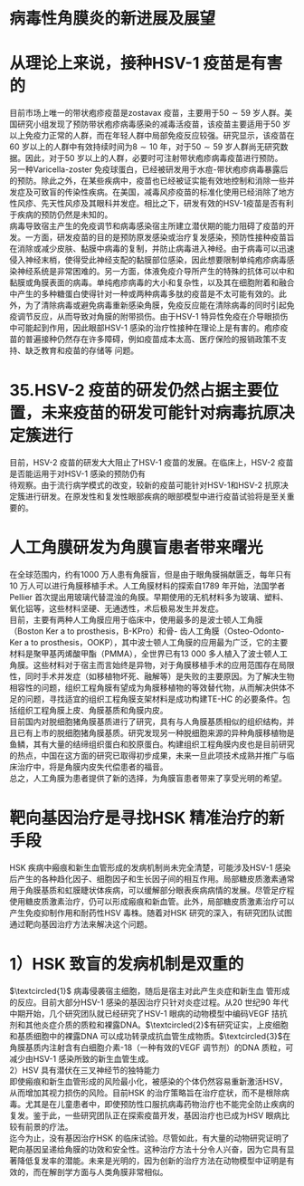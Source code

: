 # 病毒性角膜炎的新进展及展望  
#  从理论上来说，接种HSV-1 疫苗是有害的  
目前市场上唯一的带状疱疹疫苗是zostavax 疫苗，主要用于$50\sim59$ 岁人群。美国研究小组发现了预防带状疱疹病毒感染的减毒活疫苗，该疫苗主要适用于50 岁以上免疫力正常的人群，而在年轻人群中局部免疫反应较强。研究显示，该疫苗在60 岁以上的人群中有效持续时间为$8\sim10$ 年，对于$50\sim59$ 岁人群尚无研究数据。因此，对于50 岁以上的人群，必要时可注射带状疱疹病毒疫苗进行预防。  
另一种Varicella-zoster 免疫球蛋白，已经被研发用于水痘-带状疱疹病毒暴露后的预防。除此之外，在某些疾病中，疫苗也已经被证实能有效地控制和消除一些并发症及可致盲的传染性疾病。在美国，减毒风疹疫苗的标准化使用已经消除了地方性风疹、先天性风疹及其眼科并发症。相比之下，研发有效的HSV-1疫苗是否有利于疾病的预防仍然是未知的。  
病毒导致宿主产生的免疫调节和病毒感染宿主所建立潜伏期的能力阻碍了疫苗的开发。一方面，研发疫苗的目的是预防原发感染或治疗复发感染，预防性接种疫苗旨在消除或减少皮肤、黏膜中病毒的复制，并防止病毒进入神经。由于病毒可以迅速侵入神经末梢，使得受此神经支配的黏膜部位感染，因此想要限制单纯疱疹病毒感染神经系统是非常困难的。另一方面，体液免疫介导所产生的特殊的抗体可以中和黏膜或角膜表面的病毒。单纯疱疹病毒的大小和复杂性，以及其在细胞附着和融合中产生的多种糖蛋白使得针对一种或两种病毒多肽的疫苗是不太可能有效的。此外，为了清除病毒或避免病毒重新感染角膜，免疫反应能在清除病毒的同时引起免疫调节反应，从而导致对角膜的附带损伤。由于HSV-1 特异性免疫在介导眼损伤中可能起到作用，因此眼部HSV-1 感染的治疗性接种在理论上是有害的。疱疹疫苗的普遍接种仍然存在许多障碍，例如疫苗成本太高、医疗保险的报销政策不支持、缺乏教育和疫苗的存储等 问题。  
# 35.HSV-2 疫苗的研发仍然占据主要位置，未来疫苗的研发可能针对病毒抗原决定簇进行  
目前，HSV-2 疫苗的研发大大阻止了HSV-1 疫苗的发展。在临床上，HSV-2 疫苗是否能运用于对HSV-1 感染的预防仍有  
待观察。由于流行病学模式的改变，较新的疫苗可能针对HSV-1和HSV-2 抗原决定簇进行研发。在原发性和复发性眼部疾病的眼部模型中进行疫苗试验将是至关重要的。  
#  人工角膜研发为角膜盲患者带来曙光  
在全球范围内，约有1000 万人患有角膜盲，但是由于眼角膜捐献匮乏，每年只有10 万人可以进行角膜移植手术。人工角膜材料的探索自1789 年开始，法国学者Pellier 首次提出用玻璃代替混浊的角膜。早期使用的无机材料多为玻璃、塑料、氧化铝等，这些材料坚硬、无通透性，术后极易发生并发症。  
目前，主要有两种人工角膜应用于临床中，使用最多的是波士顿人工角膜（Boston Ker a to prosthesis，B-KPro）和骨- 齿人工角膜（Osteo-Odonto-Ker a to prosthesis，OOKP），其中波士顿人工角膜的应用最为广泛，它的主要材料是聚甲基丙烯酸甲酯（PMMA），全世界已有13 000 多人植入了波士顿人工角膜。这些材料对于宿主而言始终是异物，对于角膜移植手术的应用范围存在局限性，同时手术并发症（如移植物坏死、融解等）是失败的主要原因。为了解决生物相容性的问题，组织工程角膜有望成为角膜移植物的等效替代物，从而解决供体不足的问题，寻找适宜的组织工程角膜支架材料是成功构建TE-HC 的必要条件。包括组织工程角膜上皮、角膜基质和角膜内皮。  
目前国内对脱细胞猪角膜基质进行了研究，具有与人角膜基质相似的组织结构，并且已有上市的脱细胞猪角膜基质。研究发现另一种脱细胞来源的异种角膜移植物是鱼鳞，其有大量的结缔组织蛋白和胶原蛋白。构建组织工程角膜内皮也是目前研究的热点，中国在这方面的研究已取得初步成果，未来一旦此项技术成熟并推广与临床治疗中，将是角膜内皮失代偿患者的福音。  
总之，人工角膜为患者提供了新的选择，为角膜盲患者带来了享受光明的希望。  
#  靶向基因治疗是寻找HSK 精准治疗的新手段  
HSK 疾病中瘢痕和新生血管形成的发病机制尚未完全清楚，可能涉及HSV-1 感染后产生的各种趋化因子、细胞因子和生长因子间的相互作用。局部糖皮质激素通常用于角膜基质和虹膜睫状体疾病，可以缓解部分眼表疾病病情的发展。尽管足疗程使用糖皮质激素治疗，仍可以形成瘢痕和新血管。此外，局部糖皮质激素治疗可以产生免疫抑制作用和耐药性HSV 毒株。随着对HSK 研究的深入，有研究团队试图通过靶向基因治疗方法来解决这个问题。  
# 1）HSK 致盲的发病机制是双重的  
$\textcircled{1}$ 病毒侵袭宿主细胞，随后是宿主对此产生炎症和新生血 管形成的反应。目前大部分HSV-1 感染的基因治疗只针对炎症过程。从20 世纪90 年代中期开始，几个研究团队就已经研究了HSV-1 眼病的动物模型中编码VEGF 拮抗剂和其他炎症介质的质粒和裸露DNA。$\textcircled{2}$有研究证实，上皮细胞和基质细胞中的裸露DNA 可以成功转录成抗血管生成物质。$\textcircled{3}$在角膜基质内注射含有白细胞介素-18（一种有效的VEGF 调节剂）的DNA 质粒，可减少由HSV-1 感染所致的新生血管生成。  
2）HSV 具有潜伏在三叉神经节的独特能力  
即使瘢痕和新生血管形成的风险最小化，被感染的个体仍然容易重新激活HSV，从而增加其视力损伤的风险。目前HSK 的治疗策略旨在治疗症状，而不是根除病毒。尤其是在儿童患者中，即使预防性口服抗病毒药物治疗也不能完全防止疾病的复发。鉴于此，一些研究团队正在探索疫苗开发，基因治疗也已成为HSV 眼病比较有前景的疗法。  
迄今为止，没有基因治疗HSK 的临床试验。尽管如此，有大量的动物研究证明了靶向基因呈递给角膜的功效和安全性。这种治疗方法十分令人兴奋，因为它具有显著降低复发率的潜能。未来是光明的，因为创新的治疗方法在动物模型中证明是有效的，而在解剖学方面与人类角膜非常相似。  